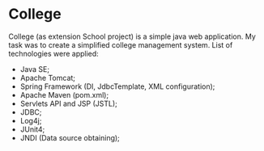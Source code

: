 # College
College (as extension School project) is a simple java web application.
My task was to create a simplified college management system. 
List of technologies were applied:
- Java SE;
- Apache Tomcat;
- Spring Framework (DI, JdbcTemplate, XML configuration);
- Apache Maven (pom.xml);
- Servlets API and JSP (JSTL);
- JDBC;
- Log4j;
- JUnit4;
- JNDI (Data source obtaining);
